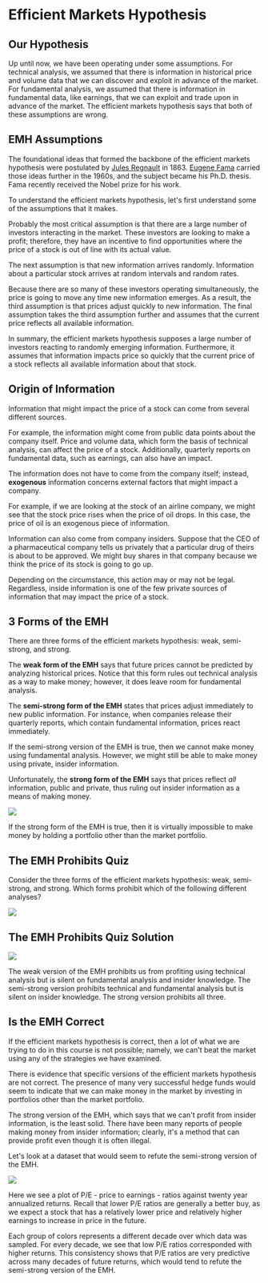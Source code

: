 # Efficient Markets Hypothesis

## Our Hypothesis

Up until now, we have been operating under some assumptions. For technical analysis, we assumed that there is information in historical price and volume data that we can discover and exploit in advance of the market. For fundamental analysis, we assumed that there is information in fundamental data, like earnings, that we can exploit and trade upon in advance of the market. The efficient markets hypothesis says that both of these assumptions are wrong.

## EMH Assumptions

The foundational ideas that formed the backbone of the efficient markets hypothesis were postulated by [Jules Regnault](https://en.wikipedia.org/wiki/Jules_Regnault) in 1863. [Eugene Fama](https://en.wikipedia.org/wiki/Eugene_Fama) carried those ideas further in the 1960s, and the subject became his Ph.D. thesis. Fama recently received the Nobel prize for his work.

To understand the efficient markets hypothesis, let's first understand some of the assumptions that it makes.

Probably the most critical assumption is that there are a large number of investors interacting in the market. These investors are looking to make a profit; therefore, they have an incentive to find opportunities where the price of a stock is out of line with its actual value.

The next assumption is that new information arrives randomly. Information about a particular stock arrives at random intervals and random rates.

Because there are so many of these investors operating simultaneously, the price is going to move any time new information emerges. As a result, the third assumption is that prices adjust quickly to new information. The final assumption takes the third assumption further and assumes that the current price reflects all available information.

In summary, the efficient markets hypothesis supposes a large number of investors reacting to randomly emerging information. Furthermore, it assumes that information impacts price so quickly that the current price of a stock reflects all available information about that stock.

## Origin of Information

Information that might impact the price of a stock can come from several different sources.

For example, the information might come from public data points about the company itself. Price and volume data, which form the basis of technical analysis, can affect the price of a stock. Additionally, quarterly reports on fundamental data, such as earnings, can also have an impact.

The information does not have to come from the company itself; instead, **exogenous** information concerns external factors that might impact a company.

For example, if we are looking at the stock of an airline company, we might see that the stock price rises when the price of oil drops. In this case, the price of oil is an exogenous piece of information.

Information can also come from company insiders. Suppose that the CEO of a pharmaceutical company tells us privately that a particular drug of theirs is about to be approved. We might buy shares in that company because we think the price of its stock is going to go up.

Depending on the circumstance, this action may or may not be legal. Regardless, inside information is one of the few private sources of information that may impact the price of a stock.

## 3 Forms of the EMH

There are three forms of the efficient markets hypothesis: weak, semi-strong, and strong.

The **weak form of the EMH** says that future prices cannot be predicted by analyzing historical prices. Notice that this form rules out technical analysis as a way to make money; however, it does leave room for fundamental analysis.

The **semi-strong form of the EMH** states that prices adjust immediately to new public information. For instance, when companies release their quarterly reports, which contain fundamental information, prices react immediately.

If the semi-strong version of the EMH is true, then we cannot make money using fundamental analysis. However, we might still be able to make money using private, insider information.

Unfortunately, the **strong form of the EMH** says that prices reflect *all* information, public and private, thus ruling out insider information as a means of making money.

![](https://assets.omscs-notes.com/images/notes/machine-learning-trading/2020-03-08-21-48-24.png)

If the strong form of the EMH is true, then it is virtually impossible to make money by holding a portfolio other than the market portfolio.

## The EMH Prohibits Quiz

Consider the three forms of the efficient markets hypothesis: weak, semi-strong, and strong. Which forms prohibit which of the following different analyses?

![](https://assets.omscs-notes.com/images/notes/machine-learning-trading/2020-03-08-22-25-06.png)

## The EMH Prohibits Quiz Solution

![](https://assets.omscs-notes.com/images/notes/machine-learning-trading/2020-03-08-22-31-43.png)

The weak version of the EMH prohibits us from profiting using technical analysis but is silent on fundamental analysis and insider knowledge. The semi-strong version prohibits technical and fundamental analysis but is silent on insider knowledge. The strong version prohibits all three.

## Is the EMH Correct

If the efficient markets hypothesis is correct, then a lot of what we are trying to do in this course is not possible; namely, we can't beat the market using any of the strategies we have examined.

There is evidence that specific versions of the efficient markets hypothesis are not correct. The presence of many very successful hedge funds would seem to indicate that we can make money in the market by investing in portfolios other than the market portfolio.

The strong version of the EMH, which says that we can't profit from insider information, is the least solid. There have been many reports of people making money from insider information; clearly, it's a method that can provide profit even though it is often illegal.

Let's look at a dataset that would seem to refute the semi-strong version of the EMH.

![](https://assets.omscs-notes.com/images/notes/machine-learning-trading/2020-03-09-09-13-16.png)

Here we see a plot of P/E - price to earnings - ratios against twenty year annualized returns. Recall that lower P/E ratios are generally a better buy, as we expect a stock that has a relatively lower price and relatively higher earnings to increase in price in the future.

Each group of colors represents a different decade over which data was sampled. For every decade, we see that low P/E ratios corresponded with higher returns. This consistency shows that P/E ratios are very predictive across many decades of future returns, which would tend to refute the semi-strong version of the EMH.
